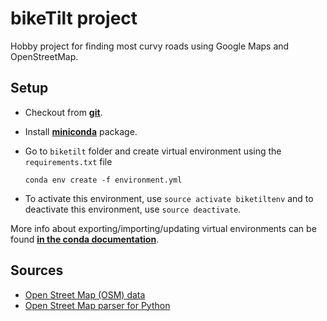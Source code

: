 # bikeTilt project
Hobby project for finding most curvy roads using Google Maps and OpenStreetMap.

## Setup
- Checkout from [**git**](https://github.com/mareksyldatk/biketilt).
- Install [**miniconda**](http://conda.pydata.org/docs/install/quick.html) package.
- Go to `biketilt` folder and create virtual environment using the `requirements.txt` file
 
	```
	conda env create -f environment.yml
	```
- To activate this environment, use `source activate biketiltenv` and to deactivate this environment, use `source deactivate`.

More info about exporting/importing/updating virtual environments can be found [**in the conda documentation**](http://conda.pydata.org/docs/using/envs.html).

## Sources
- [Open Street Map (OSM) data](http://download.geofabrik.de/europe/poland.html)
- [Open Street Map parser for Python](https://imposm.org/docs/imposm.parser/latest/)  
